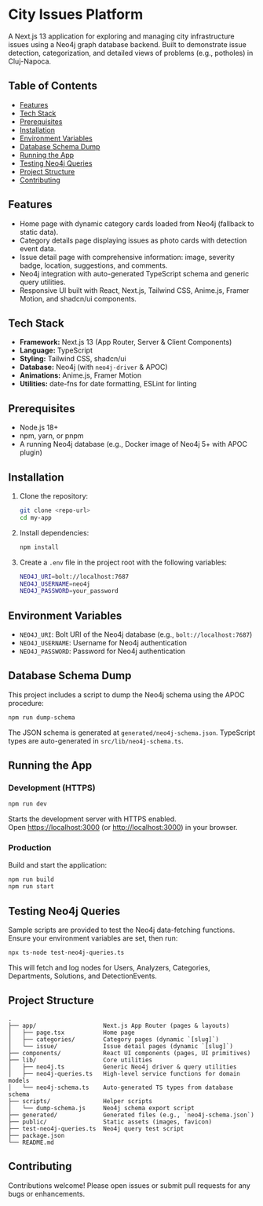 # City Issues Platform

A Next.js 13 application for exploring and managing city infrastructure issues using a Neo4j graph database backend. Built to demonstrate issue detection, categorization, and detailed views of problems (e.g., potholes) in Cluj-Napoca.

## Table of Contents
- [Features](#features)
- [Tech Stack](#tech-stack)
- [Prerequisites](#prerequisites)
- [Installation](#installation)
- [Environment Variables](#environment-variables)
- [Database Schema Dump](#database-schema-dump)
- [Running the App](#running-the-app)
- [Testing Neo4j Queries](#testing-neo4j-queries)
- [Project Structure](#project-structure)
- [Contributing](#contributing)

## Features
- Home page with dynamic category cards loaded from Neo4j (fallback to static data).
- Category details page displaying issues as photo cards with detection event data.
- Issue detail page with comprehensive information: image, severity badge, location, suggestions, and comments.
- Neo4j integration with auto-generated TypeScript schema and generic query utilities.
- Responsive UI built with React, Next.js, Tailwind CSS, Anime.js, Framer Motion, and shadcn/ui components.

## Tech Stack
- **Framework:** Next.js 13 (App Router, Server & Client Components)
- **Language:** TypeScript
- **Styling:** Tailwind CSS, shadcn/ui
- **Database:** Neo4j (with `neo4j-driver` & APOC)
- **Animations:** Anime.js, Framer Motion
- **Utilities:** date-fns for date formatting, ESLint for linting

## Prerequisites
- Node.js 18+  
- npm, yarn, or pnpm  
- A running Neo4j database (e.g., Docker image of Neo4j 5+ with APOC plugin)

## Installation
1. Clone the repository:
   ```bash
   git clone <repo-url>
   cd my-app
   ```
2. Install dependencies:
   ```bash
   npm install
   ```
3. Create a `.env` file in the project root with the following variables:
   ```bash
   NEO4J_URI=bolt://localhost:7687
   NEO4J_USERNAME=neo4j
   NEO4J_PASSWORD=your_password
   ```

## Environment Variables
- `NEO4J_URI`: Bolt URI of the Neo4j database (e.g., `bolt://localhost:7687`)  
- `NEO4J_USERNAME`: Username for Neo4j authentication  
- `NEO4J_PASSWORD`: Password for Neo4j authentication  

## Database Schema Dump
This project includes a script to dump the Neo4j schema using the APOC procedure:
```bash
npm run dump-schema
```
The JSON schema is generated at `generated/neo4j-schema.json`. TypeScript types are auto-generated in `src/lib/neo4j-schema.ts`.

## Running the App

### Development (HTTPS)
```bash
npm run dev
```  
Starts the development server with HTTPS enabled.  
Open <https://localhost:3000> (or <http://localhost:3000>) in your browser.

### Production
Build and start the application:
```bash
npm run build
npm run start
```

## Testing Neo4j Queries
Sample scripts are provided to test the Neo4j data-fetching functions. Ensure your environment variables are set, then run:
```bash
npx ts-node test-neo4j-queries.ts
```
This will fetch and log nodes for Users, Analyzers, Categories, Departments, Solutions, and DetectionEvents.

## Project Structure
```
.  
├── app/                   Next.js App Router (pages & layouts)  
│   ├── page.tsx           Home page  
│   ├── categories/        Category pages (dynamic `[slug]`)  
│   └── issue/             Issue detail pages (dynamic `[slug]`)  
├── components/            React UI components (pages, UI primitives)  
├── lib/                   Core utilities  
│   ├── neo4j.ts           Generic Neo4j driver & query utilities  
│   ├── neo4j-queries.ts   High-level service functions for domain models  
│   └── neo4j-schema.ts    Auto-generated TS types from database schema  
├── scripts/               Helper scripts  
│   └── dump-schema.js     Neo4j schema export script  
├── generated/             Generated files (e.g., `neo4j-schema.json`)  
├── public/                Static assets (images, favicon)  
├── test-neo4j-queries.ts  Neo4j query test script  
├── package.json  
└── README.md  
```

## Contributing
Contributions welcome! Please open issues or submit pull requests for any bugs or enhancements.
